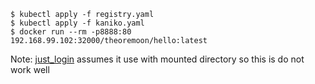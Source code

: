 ```
$ kubectl apply -f registry.yaml
$ kubectl apply -f kaniko.yaml
$ docker run --rm -p8888:80 192.168.99.102:32000/theoremoon/hello:latest
```

Note: [just\_login](https://github.com/theoremoon/ctf4y/tree/master/1/just_login) assumes it use with mounted directory so this is do not work well
